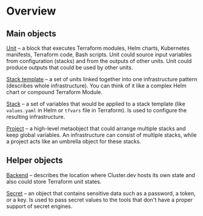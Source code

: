 # Overview

## Main objects

[Unit](https://docs.cluster.dev/units-overview/) – a block that executes Terraform modules, Helm charts, Kubernetes manifests, Terraform code, Bash scripts. Unit could source input variables from configuration (stacks) and from the outputs of other units. Unit could produce outputs that could be used by other units.

[Stack template](https://docs.cluster.dev/stack-templates-overview/) – a set of units linked together into one infrastructure pattern (describes whole infrastructure). You can think of it like a complex Helm chart or compound Terraform Module.

[Stack](https://docs.cluster.dev/structure-stack/) – a set of variables that would be applied to a stack template (like `values.yaml` in Helm or `tfvars` file in Terraform). Is used to configure the resulting infrastructure.

[Project](https://docs.cluster.dev/structure-project/) – a high-level metaobject that could arrange multiple stacks and keep global variables. An infrastructure can consist of multiple stacks, while a project acts like an umbrella object for these stacks.

## Helper objects

[Backend](https://docs.cluster.dev/structure-backend/) – describes the location where Cluster.dev hosts its own state and also could store Terraform unit states.
  
[Secret](https://docs.cluster.dev/structure-secrets/) – an object that contains sensitive data such as a password, a token, or a key. Is used to pass secret values to the tools that don't have a proper support of secret engines.



